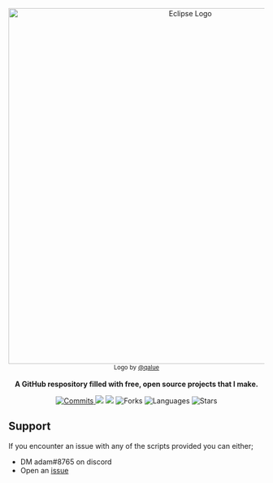 <p align="center">
    <img src="https://cdn.discordapp.com/attachments/903297791223296060/976889258621141062/thing.png" alt="Eclipse Logo" width=700/>
    <br>
      <sub>Logo by <a href="https://github.com/qalue">@qalue</a></sub>
    <br><br>
    <strong>A GitHub respository filled with free, open source projects that I make.</strong>
</p>
<p align="center">
  <a href="https://github.com/qalue/Eclipse/commits/main"><img src="https://img.shields.io/github/commit-activity/m/qalue/Eclipse?label=commits&style=for-the-badge" alt="Commits"></img> </a>
  <a href="https://github.com/qalue/Eclipse/issues" alt="Issues"><img src="https://img.shields.io/github/issues/qalue/Eclipse?style=for-the-badge"></img></a>
  <a href="https://github.com/qalue/Eclipse/blob/main/LICENSE" alt="License"><img src="https://img.shields.io/github/license/qalue/Eclipse?style=for-the-badge"></img></a>
  <a><img src="https://img.shields.io/github/forks/qalue/Eclipse?style=for-the-badge" alt="Forks"></img></a>
  <a><img src="https://img.shields.io/github/languages/count/qalue/Eclipse?style=for-the-badge" alt="Languages"></img></a>
  <a><img src="https://img.shields.io/github/stars/qalue/Eclipse?style=for-the-badge" alt="Stars"></img></a>
  
  ## Support
  If you encounter an issue with any of the scripts provided you can either;
  - DM adam#8765 on discord
  - Open an <a href="https://github.com/qalue/Eclipse/issues">issue</a>
</p>
